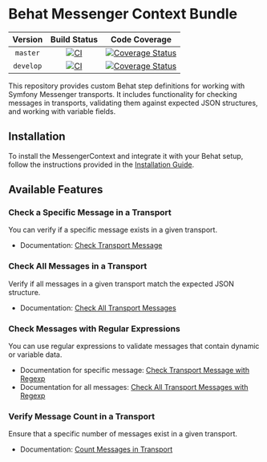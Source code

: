 # Behat Messenger Context Bundle

| Version | Build Status | Code Coverage |
|:---------:|:-------------:|:-----:|
| `master`| [![CI][master Build Status Image]][master Build Status] | [![Coverage Status][master Code Coverage Image]][master Code Coverage] |
| `develop`| [![CI][develop Build Status Image]][develop Build Status] | [![Coverage Status][develop Code Coverage Image]][develop Code Coverage] |

This repository provides custom Behat step definitions for working with Symfony Messenger transports. It includes functionality for checking messages in transports, validating them against expected JSON structures, and working with variable fields.

## Installation

To install the MessengerContext and integrate it with your Behat setup, follow the instructions provided in the [Installation Guide](docs/install.md).

## Available Features

### Check a Specific Message in a Transport
You can verify if a specific message exists in a given transport.
* Documentation: [Check Transport Message](docs/MessengerContext/check_transport_message.md)

### Check All Messages in a Transport
Verify if all messages in a given transport match the expected JSON structure.
* Documentation: [Check All Transport Messages](docs/MessengerContext/check_all_transport_message.md)

### Check Messages with Regular Expressions
You can use regular expressions to validate messages that contain dynamic or variable data.
* Documentation for specific message: [Check Transport Message with Regexp](docs/MessengerContext/check_transport_message_regexp.md)
* Documentation for all messages: [Check All Transport Messages with Regexp](docs/MessengerContext/check_all_transport_message_regexp.md)

### Verify Message Count in a Transport
Ensure that a specific number of messages exist in a given transport.

* Documentation: [Count Messages in Transport](docs/MessengerContext/count_message_transport.md)

[master Build Status]: https://github.com/macpaw/behat-messenger-context/actions?query=workflow%3ACI+branch%3Amaster
[master Build Status Image]: https://github.com/macpaw/behat-messenger-context/workflows/CI/badge.svg?branch=master
[develop Build Status]: https://github.com/macpaw/behat-messenger-context/actions?query=workflow%3ACI+branch%3Adevelop
[develop Build Status Image]: https://github.com/macpaw/behat-messenger-context/workflows/CI/badge.svg?branch=develop
[master Code Coverage]: https://codecov.io/gh/macpaw/behat-messenger-context/branch/master
[master Code Coverage Image]: https://img.shields.io/codecov/c/github/macpaw/behat-messenger-context/master?logo=codecov
[develop Code Coverage]: https://codecov.io/gh/macpaw/behat-messenger-context/branch/develop
[develop Code Coverage Image]: https://img.shields.io/codecov/c/github/macpaw/behat-messenger-context/develop?logo=codecov
